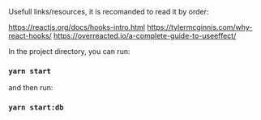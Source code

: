 Usefull links/resources, it is recomanded to read it by order:

https://reactjs.org/docs/hooks-intro.html
https://tylermcginnis.com/why-react-hooks/
https://overreacted.io/a-complete-guide-to-useeffect/

In the project directory, you can run:

### `yarn start`

and then run:

### `yarn start:db`
